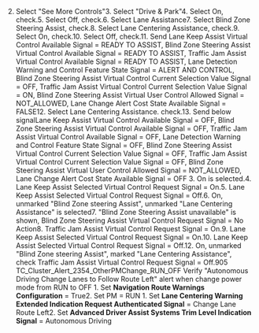 2. Select "See More Controls"3. Select "Drive & Park"4. Select On, check.5. Select Off, check.6. Select Lane Assistance7. Select Blind Zone Steering Assist, check.8. Select Lane Centering Assistance, check.9. Select On, check.10. Select Off, check.11. Send Lane Keep Assist Virtual Control Available Signal = READY TO ASSIST, Blind Zone Steering Assist Virtual Control Available Signal = READY TO ASSIST, Traffic Jam Assist Virtual Control Available Signal = READY TO ASSIST, Lane Detection Warning and Control Feature State Signal = ALERT AND CONTROL, Blind Zone Steering Assist Virtual Control Current Selection Value Signal = OFF, Traffic Jam Assist Virtual Control Current Selection Value Signal = ON, Blind Zone Steering Assist Virtual User Control Allowed Signal = NOT_ALLOWED, Lane Change Alert Cost State Available Signal = FALSE12. Select Lane Centering Assistance. check.13. Send below signalLane Keep Assist Virtual Control Available Signal = OFF, Blind Zone Steering Assist Virtual Control Available Signal = OFF, Traffic Jam Assist Virtual Control Available Signal = OFF, Lane Detection Warning and Control Feature State Signal = OFF, Blind Zone Steering Assist Virtual Control Current Selection Value Signal = OFF, Traffic Jam Assist Virtual Control Current Selection Value Signal = OFF, Blind Zone Steering Assist Virtual User Control Allowed Signal = NOT_ALLOWED, Lane Change Alert Cost State Available Signal = OFF 3. On is selected.4. Lane Keep Assist Selected Virtual Control Request Signal = On.5. Lane Keep Assist Selected Virtual Control Request Signal = Off.6. On, unmarked "Blind Zone steering Assist", unmarked "Lane Centering Assistance" is selected7. "Blind Zone Steering Assist unavailable" is shown, Blind Zone Steering Assist Virtual Control Request Signal = No Action8. Traffic Jam Assist Virtual Control Request Signal = On.9. Lane Keep Assist Selected Virtual Control Request Signal = On.10. Lane Keep Assist Selected Virtual Control Request Signal = Off.12. On, unmarked "Blind Zone steering Assist", marked "Lane Centering Assistance", check Traffic Jam Assist Virtual Control Request Signal = Off.905 TC_Cluster_Alert_2354_OtherPMChange_RUN_OFF Verify "Autonomous Driving Change Lanes to Follow Route Left" alert when change power mode from RUN to OFF 1. Set **Navigation Route Warnings Configuration** = True2. Set PM = RUN 1. Set **Lane Centering Warning Extended Indication Request Authenticated Signal** = Change Lane Route Left2. Set **Advanced Driver Assist Systems Trim Level Indication Signal** = Autonomous Driving